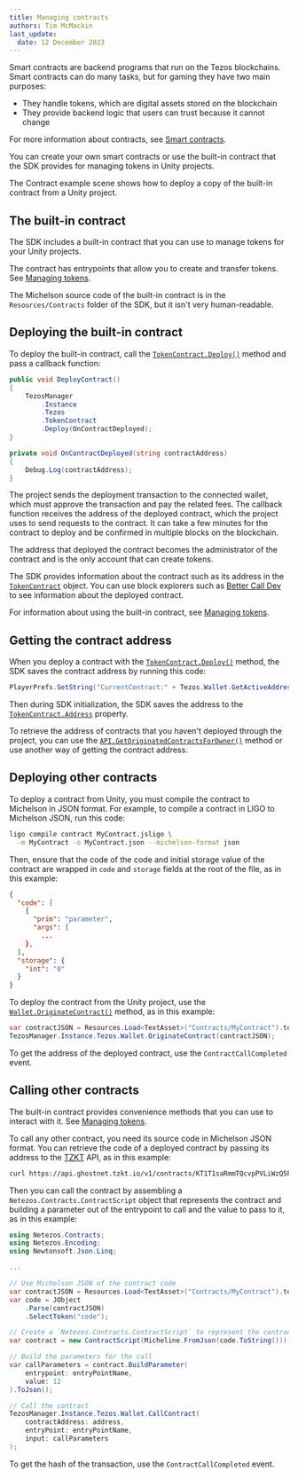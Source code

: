 ```yaml
---
title: Managing contracts
authors: Tim McMackin
last_update:
  date: 12 December 2023
---
```


Smart contracts are backend programs that run on the Tezos blockchains.
Smart contracts can do many tasks, but for gaming they have two main purposes:

- They handle tokens, which are digital assets stored on the blockchain
- They provide backend logic that users can trust because it cannot change

For more information about contracts, see [Smart contracts](../smart-contracts).

You can create your own smart contracts or use the built-in contract that the SDK provides for managing tokens in Unity projects.

The Contract example scene shows how to deploy a copy of the built-in contract from a Unity project.

## The built-in contract

The SDK includes a built-in contract that you can use to manage tokens for your Unity projects.

The contract has entrypoints that allow you to create and transfer tokens.
See [Managing tokens](./managing-tokens).

The Michelson source code of the built-in contract is in the `Resources/Contracts` folder of the SDK, but it isn't very human-readable.

## Deploying the built-in contract

To deploy the built-in contract, call the [`TokenContract.Deploy()`](./reference/TokenContract#deploy) method and pass a callback function:

```csharp
public void DeployContract()
{
    TezosManager
        .Instance
        .Tezos
        .TokenContract
        .Deploy(OnContractDeployed);
}

private void OnContractDeployed(string contractAddress)
{
    Debug.Log(contractAddress);
}
```

The project sends the deployment transaction to the connected wallet, which must approve the transaction and pay the related fees.
The callback function receives the address of the deployed contract, which the project uses to send requests to the contract.
It can take a few minutes for the contract to deploy and be confirmed in multiple blocks on the blockchain.

The address that deployed the contract becomes the administrator of the contract and is the only account that can create tokens.

The SDK provides information about the contract such as its address in the [`TokenContract`](./reference/TokenContract) object.
You can use block explorers such as [Better Call Dev](https://better-call.dev/) to see information about the deployed contract.

For information about using the built-in contract, see [Managing tokens](./managing-tokens).

## Getting the contract address

When you deploy a contract with the [`TokenContract.Deploy()`](./reference/TokenContract#deploy) method, the SDK saves the contract address by running this code:

```csharp
PlayerPrefs.SetString("CurrentContract:" + Tezos.Wallet.GetActiveAddress(), contractAddress);
```

Then during SDK initialization, the SDK saves the address to the [`TokenContract.Address`](./reference/TokenContract) property.

To retrieve the address of contracts that you haven't deployed through the project, you can use the [`API.GetOriginatedContractsForOwner()`](./reference/API#getoriginatedcontractsforowner) method or use another way of getting the contract address.

## Deploying other contracts

To deploy a contract from Unity, you must compile the contract to Michelson in JSON format.
For example, to compile a contract in LIGO to Michelson JSON, run this code:

```bash
ligo compile contract MyContract.jsligo \
  -m MyContract -o MyContract.json --michelson-format json
```

Then, ensure that the code of the code and initial storage value of the contract are wrapped in `code` and `storage` fields at the root of the file, as in this example:

```json
{
  "code": [
    {
      "prim": "parameter",
      "args": [
        ...
    },
  ],
  "storage": {
    "int": "0"
  }
}
```

To deploy the contract from the Unity project, use the [`Wallet.OriginateContract()`](./reference/Wallet#originatecontract) method, as in this example:

```csharp
var contractJSON = Resources.Load<TextAsset>("Contracts/MyContract").text;
TezosManager.Instance.Tezos.Wallet.OriginateContract(contractJSON);
```

To get the address of the deployed contract, use the `ContractCallCompleted` event.

## Calling other contracts

The built-in contract provides convenience methods that you can use to interact with it.
See [Managing tokens](./managing-tokens).

To call any other contract, you need its source code in Michelson JSON format.
You can retrieve the code of a deployed contract by passing its address to the [TZKT](https://api.tzkt.io/) API, as in this example:

```bash
curl https://api.ghostnet.tzkt.io/v1/contracts/KT1T1saRmmTQcvpPVLiWzQ5FaMzAwkgwND8J/code
```

Then you can call the contract by assembling a `Netezos.Contracts.ContractScript` object that represents the contract and building a parameter out of the entrypoint to call and the value to pass to it, as in this example:

```csharp
using Netezos.Contracts;
using Netezos.Encoding;
using Newtonsoft.Json.Linq;

...

// Use Michelson JSON of the contract code
var contractJSON = Resources.Load<TextAsset>("Contracts/MyContract").text;
var code = JObject
    .Parse(contractJSON)
    .SelectToken("code");

// Create a `Netezos.Contracts.ContractScript` to represent the contract
var contract = new ContractScript(Micheline.FromJson(code.ToString()));

// Build the parameters for the call
var callParameters = contract.BuildParameter(
    entrypoint: entryPointName,
    value: 12
).ToJson();

// Call the contract
TezosManager.Instance.Tezos.Wallet.CallContract(
    contractAddress: address,
    entryPoint: entryPointName,
    input: callParameters
);
```

To get the hash of the transaction, use the `ContractCallCompleted` event.

<!-- TODO:
- Can you deploy a contract for each user?
- Managing multiple contracts?
- Encoding param for `value`
-->
